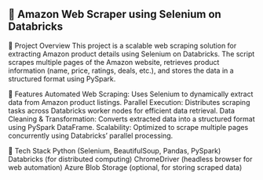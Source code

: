 ## 🛒 Amazon Web Scraper using Selenium on Databricks
📌 Project Overview
This project is a scalable web scraping solution for extracting Amazon product details using Selenium on Databricks. The script scrapes multiple pages of the Amazon website, retrieves product information (name, price, ratings, deals, etc.), and stores the data in a structured format using PySpark.

🚀 Features
Automated Web Scraping: Uses Selenium to dynamically extract data from Amazon product listings.
Parallel Execution: Distributes scraping tasks across Databricks worker nodes for efficient data retrieval.
Data Cleaning & Transformation: Converts extracted data into a structured format using PySpark DataFrame.
Scalability: Optimized to scrape multiple pages concurrently using Databricks’ parallel processing.

📂 Tech Stack
Python (Selenium, BeautifulSoup, Pandas, PySpark)
Databricks (for distributed computing)
ChromeDriver (headless browser for web automation)
Azure Blob Storage (optional, for storing scraped data)
